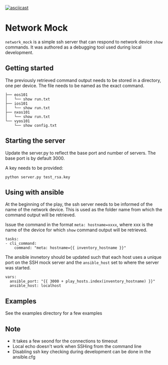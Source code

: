 [![asciicast](https://asciinema.org/a/DPBOfBH20kzdWaDPDla43SQYb.png)](https://asciinema.org/a/DPBOfBH20kzdWaDPDla43SQYb?speed=1.5&autoplay=1)

# Network Mock

`network_mock` is a simple ssh server that can respond to network device `show` commands. It was authored as a debugging tool used during local development.

## Getting started

The previously retrieved command output needs to be stored in a directory, one per device. The file needs to be named as the exact command.

```
├── eos101
│   └── show run.txt
├── ios101
│   └── show run.txt
├── nxos101
│   └── show run.txt
└── vyos101
    └── show config.txt
```

## Starting the server

Update the server.py to reflect the base port and number of servers.
The base port is by default 3000.

A key needs to be provided:

```
python server.py test_rsa.key
```

## Using with ansible

At the beginning of the play, the ssh server needs to be informed of the name of the network device.  This is used as the folder name from which the command output will be retrieved.

Issue the command in the format `meta: hostname=xxxx`, where xxx is the name of the device for which `show` command output will be retrieved.

```
tasks:
- cli_command:
    command: "meta: hostname={{ inventory_hostname }}"
```

The ansible invnetory should be updated such that each host uses a unique port on the SSH mock server and the `ansible_host` set to where the server was started.

```
vars:
  ansible_port: "{{ 3000 + play_hosts.index(inventory_hostname) }}"
  ansible_host: localhost
```
## Examples

See the examples directory for a few examples

## Note

- It takes a few seond for the connections to timeout
- Local echo doesn't work when SSHing from the command line
- Disabling ssh key checking during development can be done in the ansible.cfg
